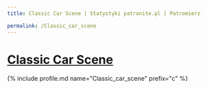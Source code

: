 ```yaml
---
title: Classic Car Scene | Statystyki patronite.pl | Patromierz

permalink: /Classic_car_scene
---
```


# [Classic Car Scene](https://patronite.pl/Classic_car_scene)

{% include profile.md name="Classic_car_scene" prefix="c" %}
